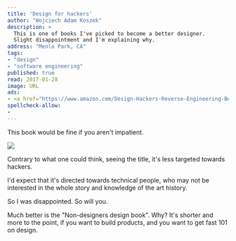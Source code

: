 ```yaml
---
title: 'Design for hackers'
author: "Wojciech Adam Koszek"
description: >
  This is one of books I've picked to become a better designer.
  Slight disappointment and I'm explaining why.
address: "Menlo Park, CA"
tags:
- "design"
- "software engineering"
published: true
read: 2017-01-28
image: URL
ads:
- <a href="https://www.amazon.com/Design-Hackers-Reverse-Engineering-Beauty/dp/1119998956/ref=as_li_ss_il?ie=UTF8&qid=1485639040&sr=8-1&keywords=design+for+hackers&linkCode=li2&tag=wkoszek08-20&linkId=29e2f88f46218500d9508c3d36bf6075" target="_blank"><img border="0" src="//ws-na.amazon-adsystem.com/widgets/q?_encoding=UTF8&ASIN=1119998956&Format=_SL160_&ID=AsinImage&MarketPlace=US&ServiceVersion=20070822&WS=1&tag=wkoszek08-20" ></a><img src="https://ir-na.amazon-adsystem.com/e/ir?t=wkoszek08-20&l=li2&o=1&a=1119998956" width="1" height="1" border="0" alt="" style="border:none !important; margin:0px !important;" />
spellcheck-allow:
- 
---
```


This book would be fine if you aren't impatient.

<a href="https://www.amazon.com/Design-Hackers-Reverse-Engineering-Beauty/dp/1119998956/ref=as_li_ss_il?ie=UTF8&qid=1485639040&sr=8-1&keywords=design+for+hackers&linkCode=li2&tag=wkoszek08-20&linkId=29e2f88f46218500d9508c3d36bf6075" target="_blank"><img border="0" src="//ws-na.amazon-adsystem.com/widgets/q?_encoding=UTF8&ASIN=1119998956&Format=_SL160_&ID=AsinImage&MarketPlace=US&ServiceVersion=20070822&WS=1&tag=wkoszek08-20" ></a><img src="https://ir-na.amazon-adsystem.com/e/ir?t=wkoszek08-20&l=li2&o=1&a=1119998956" width="1" height="1" border="0" alt="" style="border:none !important; margin:0px !important;" />

Contrary to what one could think, seeing the title, it's less targeted
towards hackers.

I'd expect that it's directed towards technical people, who may not be
interested in the whole story and knowledge of the art history.

So I was disappointed. So will you.

Much better is the "Non-designers design book". Why? It's shorter and
more to the point, if you want to build products, and you want to get
fast 101 on design.
